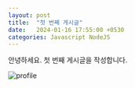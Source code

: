 ```yaml
---
layout: post
title:  "첫 번째 게시글"
date:   2024-01-16 17:55:00 +0530
categories: Javascript NodeJS
---
```

안녕하세요. 첫 번째 게시글을 작성합니다.

![profile]({{site.url}}/assets/profile.png)
